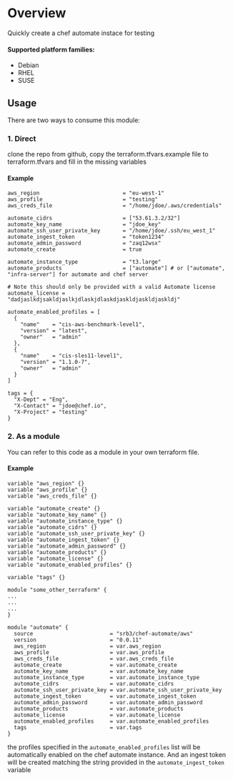 # Overview
Quickly create a chef automate instace for testing

#### Supported platform families:
  * Debian
  * RHEL
  * SUSE

## Usage
There are two ways to consume this module:

### 1. Direct
clone the repo from github, copy the terraform.tfvars.example file to terraform.tfvars and fill in the missing
variables

#### Example
```
aws_region                          = "eu-west-1"
aws_profile                         = "testing"
aws_creds_file                      = "/home/jdoe/.aws/credentials"

automate_cidrs                      = ["53.61.3.2/32"]
automate_key_name                   = "jdoe_key"
automate_ssh_user_private_key       = "/home/jdoe/.ssh/eu_west_1"
automate_ingest_token               = "token1234"
automate_admin_password             = "zaq12wsx"
automate_create                     = true

automate_instance_type              = "t3.large"
automate_products                   = ["automate"] # or ["automate", "infra-server"] for automate and chef server

# Note this should only be provided with a valid Automate license
automate_license = "dadjaslkdjsakldjaslkjdlaskjdlaskdjaskldjaskldjaskldj"

automate_enabled_profiles = [
  {
    "name"    = "cis-aws-benchmark-level1",
    "version" = "latest",
    "owner"   = "admin"
  },
  {
    "name"    = "cis-sles11-level1",
    "version" = "1.1.0-7",
    "owner"   = "admin"
  }
]

tags = {
  "X-Dept" = "Eng",
  "X-Contact" = "jdoe@chef.io",
  "X-Project" = "testing"
}
```
### 2. As a module

You can refer to this code as a module in your own terraform file.

#### Example
```
variable "aws_region" {}
variable "aws_profile" {}
variable "aws_creds_file" {}

variable "automate_create" {}
variable "automate_key_name" {}
variable "automate_instance_type" {}
variable "automate_cidrs" {}
variable "automate_ssh_user_private_key" {}
variable "automate_ingest_token" {}
variable "automate_admin_password" {}
variable "automate_products" {}
variable "automate_license" {}
variable "automate_enabled_profiles" {}

variable "tags" {}

module "some_other_terraform" {
...
...
...
}

module "automate" {
  source                        = "srb3/chef-automate/aws"
  version                       = "0.0.11"
  aws_region                    = var.aws_region
  aws_profile                   = var.aws_profile
  aws_creds_file                = var.aws_creds_file
  automate_create               = var.automate_create
  automate_key_name             = var.automate_key_name
  automate_instance_type        = var.automate_instance_type
  automate_cidrs                = var.automate_cidrs
  automate_ssh_user_private_key = var.automate_ssh_user_private_key
  automate_ingest_token         = var.automate_ingest_token
  automate_admin_password       = var.automate_admin_password
  automate_products             = var.automate_products
  automate_license              = var.automate_license
  automate_enabled_profiles     = var.automate_enabled_profiles
  tags                          = var.tags
}

```



the profiles specified in the `automate_enabled_profiles` list will be automatically enabled on the chef automate instance. And an ingest token will be created matching the string provided in the `automate_ingest_token` variable
